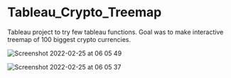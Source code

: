 # Tableau_Crypto_Treemap
Tableau project to try few tableau functions. Goal was to make interactive treemap of 100 biggest crypto currencies. 


![Screenshot 2022-02-25 at 06 05 49](https://user-images.githubusercontent.com/74175283/155663614-aee54f24-cce8-4e73-9de2-9f2f333eeb02.png)

![Screenshot 2022-02-25 at 06 05 37](https://user-images.githubusercontent.com/74175283/155663661-ba415815-2a8f-4969-95b9-3dff5a1b813c.png)
